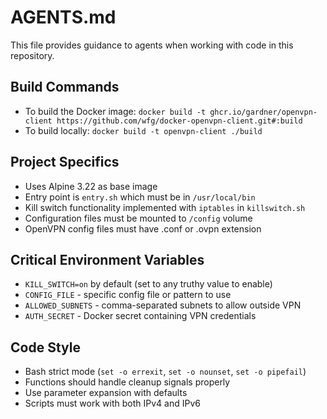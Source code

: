 # AGENTS.md

This file provides guidance to agents when working with code in this repository.

## Build Commands
- To build the Docker image: `docker build -t ghcr.io/gardner/openvpn-client https://github.com/wfg/docker-openvpn-client.git#:build`
- To build locally: `docker build -t openvpn-client ./build`

## Project Specifics
- Uses Alpine 3.22 as base image
- Entry point is `entry.sh` which must be in `/usr/local/bin`
- Kill switch functionality implemented with `iptables` in `killswitch.sh`
- Configuration files must be mounted to `/config` volume
- OpenVPN config files must have .conf or .ovpn extension

## Critical Environment Variables
- `KILL_SWITCH=on` by default (set to any truthy value to enable)
- `CONFIG_FILE` - specific config file or pattern to use
- `ALLOWED_SUBNETS` - comma-separated subnets to allow outside VPN
- `AUTH_SECRET` - Docker secret containing VPN credentials

## Code Style
- Bash strict mode (`set -o errexit`, `set -o nounset`, `set -o pipefail`)
- Functions should handle cleanup signals properly
- Use parameter expansion with defaults
- Scripts must work with both IPv4 and IPv6